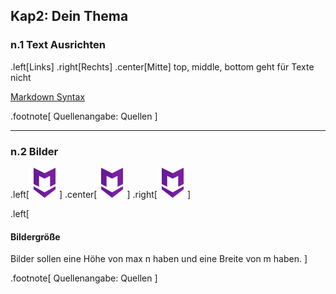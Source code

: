 ## Kap2: Dein Thema

### n.1 Text Ausrichten
.left[Links] 
.right[Rechts] 
.center[Mitte]
top, middle, bottom geht für Texte nicht

[Markdown Syntax](https://github.com/gnab/remark/wiki/Markdown) 

.footnote[
	Quellenangabe: Quellen
]

---

### n.2 Bilder

.left[![alt text](https://github.com/adam-p/markdown-here/raw/master/src/common/images/icon48.png "Logo Title Text 1")]
.center[![alt text](https://github.com/adam-p/markdown-here/raw/master/src/common/images/icon48.png "Logo Title Text 1")]
.right[![alt text](https://github.com/adam-p/markdown-here/raw/master/src/common/images/icon48.png "Logo Title Text 1")]

.left[
#### Bildergröße
Bilder sollen eine Höhe von max n haben
und eine Breite von m haben.
]

.footnote[
	Quellenangabe: Quellen
]
